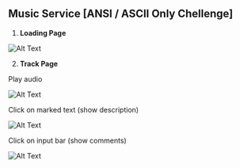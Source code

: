 ## Music Service [ANSI / ASCII Only Chellenge]

1.  **Loading Page**

![Alt Text](https://images-wixmp-ed30a86b8c4ca887773594c2.wixmp.com/f/12abb353-ab91-4433-96d3-b5d9c5847254/de1p1g4-c4b4aedf-8db7-4953-b4d6-ae78da630e8a.gif?token=eyJ0eXAiOiJKV1QiLCJhbGciOiJIUzI1NiJ9.eyJzdWIiOiJ1cm46YXBwOiIsImlzcyI6InVybjphcHA6Iiwib2JqIjpbW3sicGF0aCI6IlwvZlwvMTJhYmIzNTMtYWI5MS00NDMzLTk2ZDMtYjVkOWM1ODQ3MjU0XC9kZTFwMWc0LWM0YjRhZWRmLThkYjctNDk1My1iNGQ2LWFlNzhkYTYzMGU4YS5naWYifV1dLCJhdWQiOlsidXJuOnNlcnZpY2U6ZmlsZS5kb3dubG9hZCJdfQ.o60RmKG-11wvBrLa9nXpM5eJwjfgdhX3f_xMjc79iE8)

2.  **Track Page**

Play audio

![Alt Text](https://images-wixmp-ed30a86b8c4ca887773594c2.wixmp.com/f/12abb353-ab91-4433-96d3-b5d9c5847254/de1p2th-110988d1-4d36-4a9d-a1a1-aec49d14c4fe.png/v1/fill/w_1280,h_720,q_80,strp/screenshot_20200721_000201_by_00x097_de1p2th-fullview.jpg?token=eyJ0eXAiOiJKV1QiLCJhbGciOiJIUzI1NiJ9.eyJzdWIiOiJ1cm46YXBwOiIsImlzcyI6InVybjphcHA6Iiwib2JqIjpbW3siaGVpZ2h0IjoiPD03MjAiLCJwYXRoIjoiXC9mXC8xMmFiYjM1My1hYjkxLTQ0MzMtOTZkMy1iNWQ5YzU4NDcyNTRcL2RlMXAydGgtMTEwOTg4ZDEtNGQzNi00YTlkLWExYTEtYWVjNDlkMTRjNGZlLnBuZyIsIndpZHRoIjoiPD0xMjgwIn1dXSwiYXVkIjpbInVybjpzZXJ2aWNlOmltYWdlLm9wZXJhdGlvbnMiXX0.vtmnoUThEpJmZS1Z19tt7OX7Q8okVQuaW1g8ntPj0e4)

Click on marked text (show description)

![Alt Text](https://images-wixmp-ed30a86b8c4ca887773594c2.wixmp.com/f/12abb353-ab91-4433-96d3-b5d9c5847254/de1p2rm-e78defea-d948-466e-9a42-a1e8a968b2b4.png/v1/fill/w_1280,h_720,q_80,strp/screenshot_20200721_000224_by_00x097_de1p2rm-fullview.jpg?token=eyJ0eXAiOiJKV1QiLCJhbGciOiJIUzI1NiJ9.eyJzdWIiOiJ1cm46YXBwOiIsImlzcyI6InVybjphcHA6Iiwib2JqIjpbW3siaGVpZ2h0IjoiPD03MjAiLCJwYXRoIjoiXC9mXC8xMmFiYjM1My1hYjkxLTQ0MzMtOTZkMy1iNWQ5YzU4NDcyNTRcL2RlMXAycm0tZTc4ZGVmZWEtZDk0OC00NjZlLTlhNDItYTFlOGE5NjhiMmI0LnBuZyIsIndpZHRoIjoiPD0xMjgwIn1dXSwiYXVkIjpbInVybjpzZXJ2aWNlOmltYWdlLm9wZXJhdGlvbnMiXX0.dUdKuWczPncEIPMXjTdiIDQHRmjuVB8th-2qR7JQjO0)

Click on input bar (show comments)

![Alt Text](https://images-wixmp-ed30a86b8c4ca887773594c2.wixmp.com/f/12abb353-ab91-4433-96d3-b5d9c5847254/de1p2qc-cca3282f-0252-4030-9756-e554d08ab42e.png/v1/fill/w_1280,h_720,q_80,strp/screenshot_20200721_000248_by_00x097_de1p2qc-fullview.jpg?token=eyJ0eXAiOiJKV1QiLCJhbGciOiJIUzI1NiJ9.eyJzdWIiOiJ1cm46YXBwOiIsImlzcyI6InVybjphcHA6Iiwib2JqIjpbW3siaGVpZ2h0IjoiPD03MjAiLCJwYXRoIjoiXC9mXC8xMmFiYjM1My1hYjkxLTQ0MzMtOTZkMy1iNWQ5YzU4NDcyNTRcL2RlMXAycWMtY2NhMzI4MmYtMDI1Mi00MDMwLTk3NTYtZTU1NGQwOGFiNDJlLnBuZyIsIndpZHRoIjoiPD0xMjgwIn1dXSwiYXVkIjpbInVybjpzZXJ2aWNlOmltYWdlLm9wZXJhdGlvbnMiXX0.ZwLulYvn6MwO4vG_vMaUjomKwG_5rkgh3tNnHxOG8y8)


